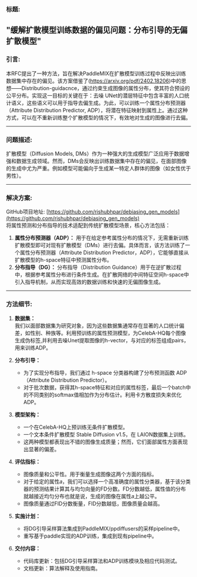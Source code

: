 ### 标题:  
"缓解扩散模型训练数据的偏见问题：分布引导的无偏扩散模型"
---

### 引言:
本RFC提出了一种方法，旨在解决PaddleMIX在扩散模型训练过程中反映出训练数据集中存在的偏见。该方案借鉴了(https://arxiv.org/pdf/2402.18206)中的思想——Distribution-guidacnce，通过约束生成图像的属性分布，使其符合预设的公平分布。实现这一目标的关键在于：去噪 UNet的潜层特征中包含丰富的人口统计语义，这些语义可以用于指导去偏生成。为此，可以训练一个属性分布预测器（Attribute Distribution Predictor, ADP），将潜在特征映射到属性上。通过这种方式，可以在不重新训练整个扩散模型的情况下，有效地对生成的图像进行去偏。

---

### 问题描述:  
扩散模型（Diffusion Models, DMs）作为一种强大的生成模型广泛应用于数据增强和数据生成领域。然而，DMs会反映出训练数据集中存在的偏见，在面部图像的生成中尤为严重。例如模型可能偏向于生成某一特定人群体的图像（如女性优于男性）。

---

### 解决方案:  
GitHub项目地址: [https://github.com/rishubhpar/debiasing_gen_models](https://github.com/rishubhpar/debiasing_gen_models)  
将属性预测和分布指导的技术适配到传统扩散模型场景，核心方法包括：  
1. **属性分布预测器（ADP）：** 用于在给定参考属性分布的情况下，无需重新训练扩散模型即可对现有扩散模型（DMs）进行去偏。具体而言，该方法训练了一个属性分布预测器（Attribute Distribution Predictor，ADP），它能够直接从扩散模型的h-space特征中预测属性分布。
2. **分布指导（DG）：** 分布指导（Distribution Guidance）用于在逆扩散过程中，根据参考属性分布进行条件生成。在扩散网络的中间特征空间h-space中引入指导机制，从而实现高效的数据训练和快速的无偏图像生成。

---

### 方法细节:  

1. **数据集：**  
   我们以面部数据集为研究对象，因为这些数据集通常存在显著的人口统计偏差，如性别、种族等。利用预训练的属性预测模型，为CelebA-HQ每个图像生成伪标签,并利用去噪Unet提取图像的h-vector，与对应的标签组成pairs，用来训练ADP。

2. **分布引导：**  
   - 为了实现分布指导，我们通过 h-space 分类器构建了分布预测函数 ADP（Attribute Distribution Predictor）。  
   - 对于批次数据，获得其h-space特征和对应的属性标签，最后一个batch中的不同类别的softmax值相加作为分布估计。利用卡方散度损失来优化ADP。

3. **模型架构：**  
   - 一个在CelebA-HQ上预训练无条件扩散模型。
   - 一个文本条件扩散模型 Stable Diffusion v1.5，在 LAION数据集上训练。
   - 这两种模型都表现出不错的图像生成质量；然而，它们面部属性方面表现出显著的偏差。

4. **评估指标：**  
   - 图像质量和公平性。用于衡量生成图像这两个方面的指标。
   - 对于给定的属性𝑎，我们可以选择一个高准确度的属性分类器，基于该分类器的预测结果计算其与均匀向量的FD分数。FD分数越低，属性值的分布就越接近均匀分布也就是说，生成的图像在属性𝑎上越公平。
   - 图像质量通过FID分数衡量，FID分数越低，图像质量会越高。

5. **实施计划：**  
   - 将DG引导采样算法集成到PaddleMIX/ppdiffusers的采样pipeline中。  
   - 重写基于paddle实现的ADP训练，集成到现有pipeline中。  

6. **交付内容：**  
   - 代码库更新：包括DG引导采样算法和ADP训练模块及相应代码测试。 
   - 文档更新：算法解释及使用指南。  